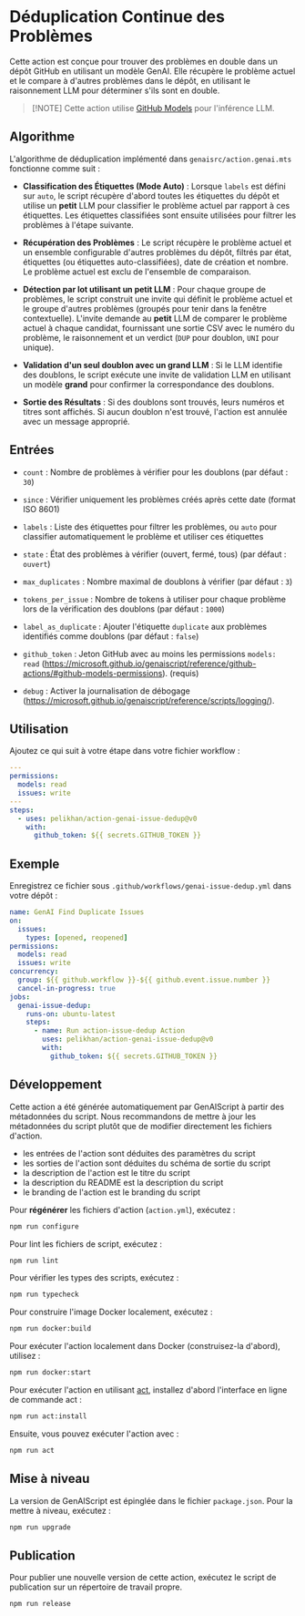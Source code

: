 # Déduplication Continue des Problèmes

Cette action est conçue pour trouver des problèmes en double dans un dépôt GitHub en utilisant un modèle GenAI. Elle récupère le problème actuel et le compare à d'autres problèmes dans le dépôt, en utilisant le raisonnement LLM pour déterminer s'ils sont en double.

> \[!NOTE]
> Cette action utilise [GitHub Models](https://github.com/models) pour l'inférence LLM.

## Algorithme

L'algorithme de déduplication implémenté dans `genaisrc/action.genai.mts` fonctionne comme suit :

* **Classification des Étiquettes (Mode Auto)** : Lorsque `labels` est défini sur `auto`, le script récupère d'abord toutes les étiquettes du dépôt et utilise un **petit** LLM pour classifier le problème actuel par rapport à ces étiquettes. Les étiquettes classifiées sont ensuite utilisées pour filtrer les problèmes à l'étape suivante.

* **Récupération des Problèmes** : Le script récupère le problème actuel et un ensemble configurable d'autres problèmes du dépôt, filtrés par état, étiquettes (ou étiquettes auto-classifiées), date de création et nombre. Le problème actuel est exclu de l'ensemble de comparaison.

* **Détection par lot utilisant un petit LLM** : Pour chaque groupe de problèmes, le script construit une invite qui définit le problème actuel et le groupe d'autres problèmes (groupés pour tenir dans la fenêtre contextuelle). L'invite demande au **petit** LLM de comparer le problème actuel à chaque candidat, fournissant une sortie CSV avec le numéro du problème, le raisonnement et un verdict (`DUP` pour doublon, `UNI` pour unique).

* **Validation d'un seul doublon avec un grand LLM** : Si le LLM identifie des doublons, le script exécute une invite de validation LLM en utilisant un modèle **grand** pour confirmer la correspondance des doublons.

* **Sortie des Résultats** : Si des doublons sont trouvés, leurs numéros et titres sont affichés. Si aucun doublon n'est trouvé, l'action est annulée avec un message approprié.

## Entrées

* `count` : Nombre de problèmes à vérifier pour les doublons (par défaut : `30`)

* `since` : Vérifier uniquement les problèmes créés après cette date (format ISO 8601)

* `labels` : Liste des étiquettes pour filtrer les problèmes, ou `auto` pour classifier automatiquement le problème et utiliser ces étiquettes

* `state` : État des problèmes à vérifier (ouvert, fermé, tous) (par défaut : `ouvert`)

* `max_duplicates` : Nombre maximal de doublons à vérifier (par défaut : `3`)

* `tokens_per_issue` : Nombre de tokens à utiliser pour chaque problème lors de la vérification des doublons (par défaut : `1000`)

* `label_as_duplicate` : Ajouter l'étiquette `duplicate` aux problèmes identifiés comme doublons (par défaut : `false`)

* `github_token` : Jeton GitHub avec au moins les permissions `models: read` (<https://microsoft.github.io/genaiscript/reference/github-actions/#github-models-permissions>). (requis)

* `debug` : Activer la journalisation de débogage (<https://microsoft.github.io/genaiscript/reference/scripts/logging/>).

## Utilisation

Ajoutez ce qui suit à votre étape dans votre fichier workflow :

```yaml
---
permissions:
  models: read
  issues: write
---
steps:
  - uses: pelikhan/action-genai-issue-dedup@v0
    with:
      github_token: ${{ secrets.GITHUB_TOKEN }}
```

## Exemple

Enregistrez ce fichier sous `.github/workflows/genai-issue-dedup.yml` dans votre dépôt :

```yaml
name: GenAI Find Duplicate Issues
on:
  issues:
    types: [opened, reopened]
permissions:
  models: read
  issues: write
concurrency:
  group: ${{ github.workflow }}-${{ github.event.issue.number }}
  cancel-in-progress: true
jobs:
  genai-issue-dedup:
    runs-on: ubuntu-latest
    steps:
      - name: Run action-issue-dedup Action
        uses: pelikhan/action-genai-issue-dedup@v0
        with:
          github_token: ${{ secrets.GITHUB_TOKEN }}
```

## Développement

Cette action a été générée automatiquement par GenAIScript à partir des métadonnées du script.
Nous recommandons de mettre à jour les métadonnées du script plutôt que de modifier directement les fichiers d'action.

* les entrées de l'action sont déduites des paramètres du script
* les sorties de l'action sont déduites du schéma de sortie du script
* la description de l'action est le titre du script
* la description du README est la description du script
* le branding de l'action est le branding du script

Pour **régénérer** les fichiers d'action (`action.yml`), exécutez :

```bash
npm run configure
```

Pour lint les fichiers de script, exécutez :

```bash
npm run lint
```

Pour vérifier les types des scripts, exécutez :

```bash
npm run typecheck
```

Pour construire l'image Docker localement, exécutez :

```bash
npm run docker:build
```

Pour exécuter l'action localement dans Docker (construisez-la d'abord), utilisez :

```bash
npm run docker:start
```

Pour exécuter l'action en utilisant [act](https://nektosact.com/), installez d'abord l'interface en ligne de commande act :

```bash
npm run act:install
```

Ensuite, vous pouvez exécuter l'action avec :

```bash
npm run act
```

## Mise à niveau

La version de GenAIScript est épinglée dans le fichier `package.json`. Pour la mettre à niveau, exécutez :

```bash
npm run upgrade
```

## Publication

Pour publier une nouvelle version de cette action, exécutez le script de publication sur un répertoire de travail propre.

```bash
npm run release
```
